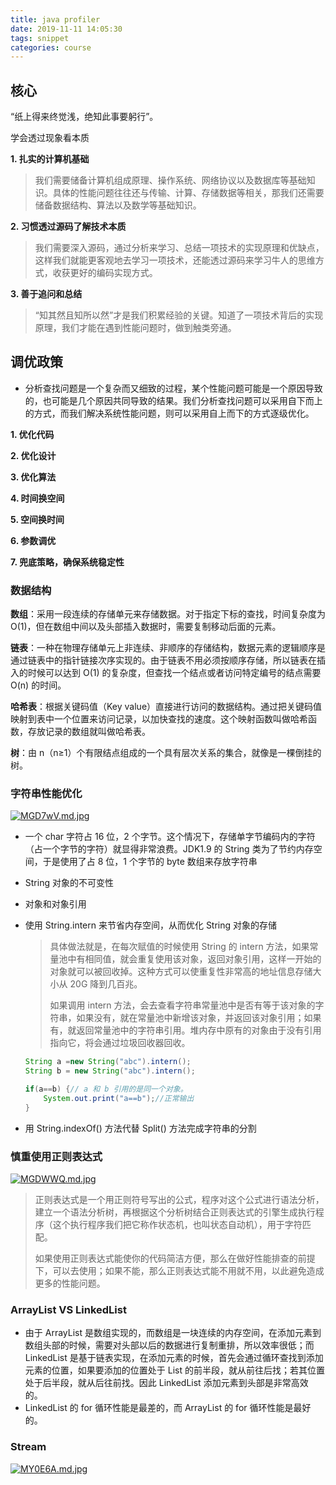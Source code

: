 ```yaml
---
title: java profiler
date: 2019-11-11 14:05:30
tags: snippet
categories: course
---
```


## 核心

“纸上得来终觉浅，绝知此事要躬行”。

学会透过现象看本质

**1. 扎实的计算机基础**

> 我们需要储备计算机组成原理、操作系统、网络协议以及数据库等基础知识。具体的性能问题往往还与传输、计算、存储数据等相关，那我们还需要储备数据结构、算法以及数学等基础知识。

**2. 习惯透过源码了解技术本质**

> 我们需要深入源码，通过分析来学习、总结一项技术的实现原理和优缺点，这样我们就能更客观地去学习一项技术，还能透过源码来学习牛人的思维方式，收获更好的编码实现方式。

**3. 善于追问和总结**

> “知其然且知所以然”才是我们积累经验的关键。知道了一项技术背后的实现原理，我们才能在遇到性能问题时，做到触类旁通。

## 调优政策

- 分析查找问题是一个复杂而又细致的过程，某个性能问题可能是一个原因导致的，也可能是几个原因共同导致的结果。我们分析查找问题可以采用自下而上的方式，而我们解决系统性能问题，则可以采用自上而下的方式逐级优化。

**1. 优化代码**

**2. 优化设计**

**3. 优化算法**

**4. 时间换空间**

**5. 空间换时间**

**6. 参数调优**

**7. 兜底策略，确保系统稳定性**

### 数据结构

**数组**：采用一段连续的存储单元来存储数据。对于指定下标的查找，时间复杂度为 O(1)，但在数组中间以及头部插入数据时，需要复制移动后面的元素。

**链表**：一种在物理存储单元上非连续、非顺序的存储结构，数据元素的逻辑顺序是通过链表中的指针链接次序实现的。由于链表不用必须按顺序存储，所以链表在插入的时候可以达到 O(1) 的复杂度，但查找一个结点或者访问特定编号的结点需要 O(n) 的时间。

**哈希表**：根据关键码值（Key value）直接进行访问的数据结构。通过把关键码值映射到表中一个位置来访问记录，以加快查找的速度。这个映射函数叫做哈希函数，存放记录的数组就叫做哈希表。

**树**：由 n（n≥1）个有限结点组成的一个具有层次关系的集合，就像是一棵倒挂的树。

### 字符串性能优化

[![MGD7wV.md.jpg](https://s2.ax1x.com/2019/11/13/MGD7wV.md.jpg)](https://imgchr.com/i/MGD7wV)

- 一个 char 字符占 16 位，2 个字节。这个情况下，存储单字节编码内的字符（占一个字节的字符）就显得非常浪费。JDK1.9 的 String 类为了节约内存空间，于是使用了占 8 位，1 个字节的 byte 数组来存放字符串

- String 对象的不可变性

- 对象和对象引用

- 使用 String.intern 来节省内存空间，从而优化 String 对象的存储
  
  > 具体做法就是，在每次赋值的时候使用 String 的 intern 方法，如果常量池中有相同值，就会重复使用该对象，返回对象引用，这样一开始的对象就可以被回收掉。这种方式可以使重复性非常高的地址信息存储大小从 20G 降到几百兆。
  > 
  > 如果调用 intern 方法，会去查看字符串常量池中是否有等于该对象的字符串，如果没有，就在常量池中新增该对象，并返回该对象引用；如果有，就返回常量池中的字符串引用。堆内存中原有的对象由于没有引用指向它，将会通过垃圾回收器回收。
  
  ```java
  String a =new String("abc").intern();
  String b = new String("abc").intern();
  
  if(a==b) {// a 和 b 引用的是同一个对象。
      System.out.print("a==b");//正常输出
  }
  ```

- 用 String.indexOf() 方法代替 Split() 方法完成字符串的分割 

### 慎重使用正则表达式

[![MGDWWQ.md.jpg](https://s2.ax1x.com/2019/11/13/MGDWWQ.md.jpg)](https://imgchr.com/i/MGDWWQ)

> 正则表达式是一个用正则符号写出的公式，程序对这个公式进行语法分析，建立一个语法分析树，再根据这个分析树结合正则表达式的引擎生成执行程序（这个执行程序我们把它称作状态机，也叫状态自动机），用于字符匹配。
> 
> 如果使用正则表达式能使你的代码简洁方便，那么在做好性能排查的前提下，可以去使用；如果不能，那么正则表达式能不用就不用，以此避免造成更多的性能问题。

### ArrayList VS LinkedList

- 由于 ArrayList 是数组实现的，而数组是一块连续的内存空间，在添加元素到数组头部的时候，需要对头部以后的数据进行复制重排，所以效率很低；而 LinkedList 是基于链表实现，在添加元素的时候，首先会通过循环查找到添加元素的位置，如果要添加的位置处于 List 的前半段，就从前往后找；若其位置处于后半段，就从后往前找。因此 LinkedList 添加元素到头部是非常高效的。
- LinkedList 的 for 循环性能是最差的，而 ArrayList 的 for 循环性能是最好的。

### Stream

[![MY0E6A.md.jpg](https://s2.ax1x.com/2019/11/14/MY0E6A.md.jpg)](https://imgchr.com/i/MY0E6A)
